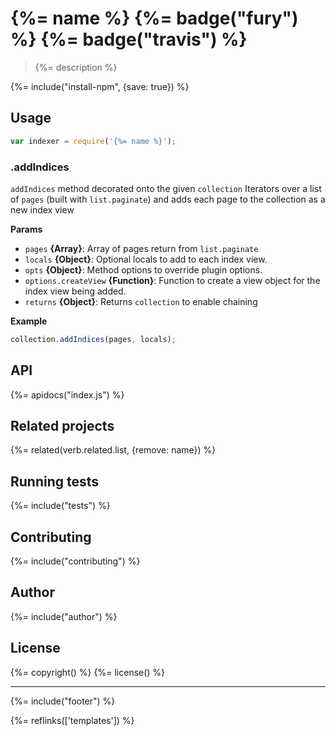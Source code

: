 # {%= name %} {%= badge("fury") %} {%= badge("travis") %}

> {%= description %}

{%= include("install-npm", {save: true}) %}

## Usage

```js
var indexer = require('{%= name %}');
```

### .addIndices

`addIndices` method decorated onto the given `collection` Iterators over a list of `pages` (built with `list.paginate`) and adds each page to the collection as a new index view

**Params**

* `pages` **{Array}**: Array of pages return from `list.paginate`
* `locals` **{Object}**: Optional locals to add to each index view.
* `opts` **{Object}**: Method options to override plugin options.
* `options.createView` **{Function}**: Function to create a view object for the index view being added.
* `returns` **{Object}**: Returns `collection` to enable chaining

**Example**

```js
collection.addIndices(pages, locals);
```

## API
{%= apidocs("index.js") %}

## Related projects
{%= related(verb.related.list, {remove: name}) %}

## Running tests
{%= include("tests") %}

## Contributing
{%= include("contributing") %}

## Author
{%= include("author") %}

## License
{%= copyright() %}
{%= license() %}

***

{%= include("footer") %}

{%= reflinks(['templates']) %}
